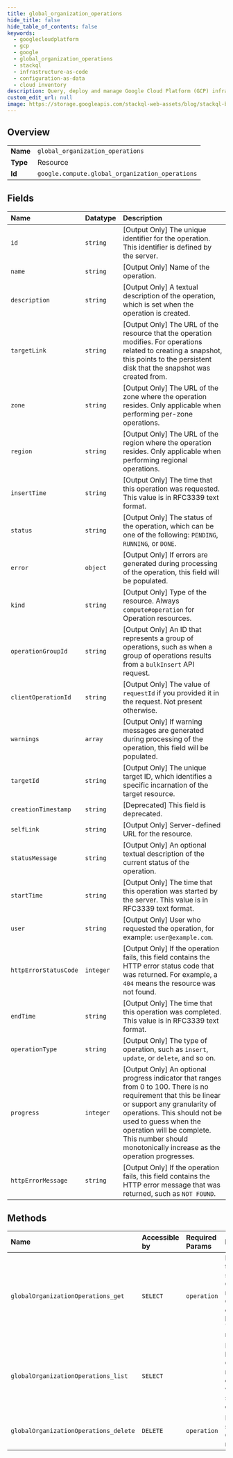 ```yaml
---
title: global_organization_operations
hide_title: false
hide_table_of_contents: false
keywords:
  - googlecloudplatform
  - gcp
  - google
  - global_organization_operations
  - stackql
  - infrastructure-as-code
  - configuration-as-data
  - cloud inventory
description: Query, deploy and manage Google Cloud Platform (GCP) infrastructure and resources using SQL
custom_edit_url: null
image: https://storage.googleapis.com/stackql-web-assets/blog/stackql-blog-post-featured-image.png
---
```

  
    

## Overview
<table><tbody>
<tr><td><b>Name</b></td><td><code>global_organization_operations</code></td></tr>
<tr><td><b>Type</b></td><td>Resource</td></tr>
<tr><td><b>Id</b></td><td><code>google.compute.global_organization_operations</code></td></tr>
</tbody></table>

## Fields
| Name | Datatype | Description |
|:-----|:---------|:------------|
| `id` | `string` | [Output Only] The unique identifier for the operation. This identifier is defined by the server. |
| `name` | `string` | [Output Only] Name of the operation. |
| `description` | `string` | [Output Only] A textual description of the operation, which is set when the operation is created. |
| `targetLink` | `string` | [Output Only] The URL of the resource that the operation modifies. For operations related to creating a snapshot, this points to the persistent disk that the snapshot was created from. |
| `zone` | `string` | [Output Only] The URL of the zone where the operation resides. Only applicable when performing per-zone operations. |
| `region` | `string` | [Output Only] The URL of the region where the operation resides. Only applicable when performing regional operations. |
| `insertTime` | `string` | [Output Only] The time that this operation was requested. This value is in RFC3339 text format. |
| `status` | `string` | [Output Only] The status of the operation, which can be one of the following: `PENDING`, `RUNNING`, or `DONE`. |
| `error` | `object` | [Output Only] If errors are generated during processing of the operation, this field will be populated. |
| `kind` | `string` | [Output Only] Type of the resource. Always `compute#operation` for Operation resources. |
| `operationGroupId` | `string` | [Output Only] An ID that represents a group of operations, such as when a group of operations results from a `bulkInsert` API request. |
| `clientOperationId` | `string` | [Output Only] The value of `requestId` if you provided it in the request. Not present otherwise. |
| `warnings` | `array` | [Output Only] If warning messages are generated during processing of the operation, this field will be populated. |
| `targetId` | `string` | [Output Only] The unique target ID, which identifies a specific incarnation of the target resource. |
| `creationTimestamp` | `string` | [Deprecated] This field is deprecated. |
| `selfLink` | `string` | [Output Only] Server-defined URL for the resource. |
| `statusMessage` | `string` | [Output Only] An optional textual description of the current status of the operation. |
| `startTime` | `string` | [Output Only] The time that this operation was started by the server. This value is in RFC3339 text format. |
| `user` | `string` | [Output Only] User who requested the operation, for example: `user@example.com`. |
| `httpErrorStatusCode` | `integer` | [Output Only] If the operation fails, this field contains the HTTP error status code that was returned. For example, a `404` means the resource was not found. |
| `endTime` | `string` | [Output Only] The time that this operation was completed. This value is in RFC3339 text format. |
| `operationType` | `string` | [Output Only] The type of operation, such as `insert`, `update`, or `delete`, and so on. |
| `progress` | `integer` | [Output Only] An optional progress indicator that ranges from 0 to 100. There is no requirement that this be linear or support any granularity of operations. This should not be used to guess when the operation will be complete. This number should monotonically increase as the operation progresses. |
| `httpErrorMessage` | `string` | [Output Only] If the operation fails, this field contains the HTTP error message that was returned, such as `NOT FOUND`. |
## Methods
| Name | Accessible by | Required Params | Description |
|:-----|:--------------|:----------------|:------------|
| `globalOrganizationOperations_get` | `SELECT` | `operation` | Retrieves the specified Operations resource. Gets a list of operations by making a `list()` request. |
| `globalOrganizationOperations_list` | `SELECT` |  | Retrieves a list of Operation resources contained within the specified organization. |
| `globalOrganizationOperations_delete` | `DELETE` | `operation` | Deletes the specified Operations resource. |
